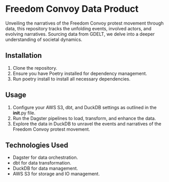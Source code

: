 # Freedom Convoy Data Product

Unveiling the narratives of the Freedom Convoy protest movement through data, this repository tracks the unfolding events, involved actors, and evolving narratives. Sourcing data from GDELT, we delve into a deeper understanding of societal dynamics.

## Installation
1. Clone the repository.
2. Ensure you have Poetry installed for dependency management.
3. Run poetry install to install all necessary dependencies.

## Usage
1. Configure your AWS S3, dbt, and DuckDB settings as outlined in the __init__.py file.
2. Run the Dagster pipelines to load, transform, and enhance the data.
3. Explore the data in DuckDB to unravel the events and narratives of the Freedom Convoy protest movement.

## Technologies Used
- Dagster for data orchestration.
- dbt for data transformation.
- DuckDB for data management.
- AWS S3 for storage and IO management.
